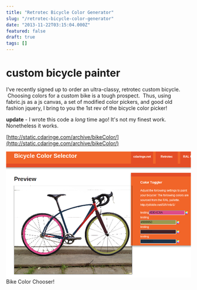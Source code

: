 ```yaml
---
title: "Retrotec Bicycle Color Generator"
slug: "/retrotec-bicycle-color-generator"
date: "2013-11-22T03:15:04.000Z"
featured: false
draft: true
tags: []
---
```


# custom bicycle painter

I’ve recently signed up to order an ultra-classy, retrotec custom bicycle.
 Choosing colors for a custom bike is a tough prospect.  Thus, using fabric.js
as a js canvas, a set of modified color pickers, and good old fashion jquery, I
bring to you the 1st rev of the bicycle color picker!

**update** - I wrote this code a _long_ time ago! It's not my finest work.
Nonetheless it works.

[http://static.cdaringe.com/archive/bikeColor/](http://static.cdaringe.com/archive/bikeColor/)

[![Bike Color Chooser!](./images/bike_color_chooser.png)](./images/bike_color_chooser.png)
Bike Color Chooser!
